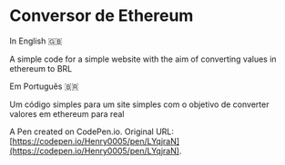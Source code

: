 # Conversor de Ethereum
In English 🇬🇧

A simple code for a simple website with the aim of converting values in ethereum to BRL

Em Português 🇧🇷

Um código simples para um site simples com o objetivo de converter valores em ethereum para real

A Pen created on CodePen.io. Original URL: [https://codepen.io/Henry0005/pen/LYqjraN](https://codepen.io/Henry0005/pen/LYqjraN).
